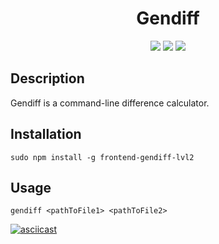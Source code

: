 <h1 align="center">Gendiff</h1>
<p align="center">
<a href="https://travis-ci.org/victorlitvinenko/frontend-project-lvl2.svg?branch=master"><img src="https://travis-ci.org/victorlitvinenko/frontend-project-lvl2.svg?branch=master"></a>
<a href="https://codeclimate.com/github/victorlitvinenko/frontend-project-lvl2/maintainability"><img src="https://api.codeclimate.com/v1/badges/ca2ac9d4aebb1fff519e/maintainability" /></a>
<a href="https://codeclimate.com/github/victorlitvinenko/frontend-project-lvl2/test_coverage"><img src="https://api.codeclimate.com/v1/badges/ca2ac9d4aebb1fff519e/test_coverage" /></a>
</p>

## Description
Gendiff is a command-line difference calculator.

## Installation
```sudo npm install -g frontend-gendiff-lvl2```

## Usage
```gendiff <pathToFile1> <pathToFile2>```

[![asciicast](https://asciinema.org/a/kD8RSPI7dqGVyp7kAjWizYXxz.svg)](https://asciinema.org/a/kD8RSPI7dqGVyp7kAjWizYXxz)
